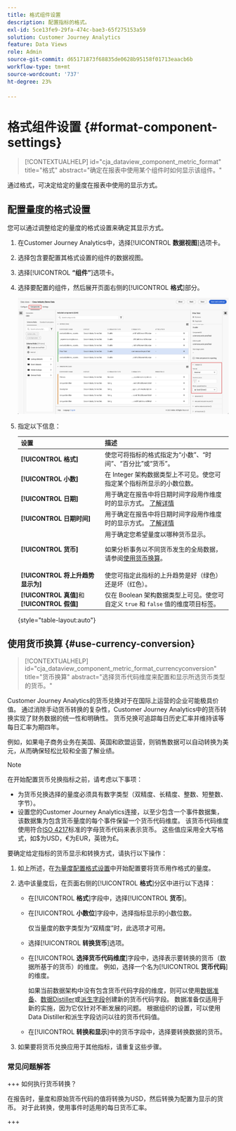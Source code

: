 ```yaml
---
title: 格式组件设置
description: 配置指标的格式。
exl-id: 5ce13fe9-29fa-474c-bae3-65f275153a59
solution: Customer Journey Analytics
feature: Data Views
role: Admin
source-git-commit: d65171873f68835de0628b95158f01713eaacb6b
workflow-type: tm+mt
source-wordcount: '737'
ht-degree: 23%

---
```


# 格式组件设置 {#format-component-settings}

<!-- markdownlint-disable MD034 -->

>[!CONTEXTUALHELP]
>id="cja_dataview_component_metric_format"
>title="格式"
>abstract="确定在报表中使用某个组件时如何显示该组件。"

<!-- markdownlint-enable MD034 -->


通过格式，可决定给定的量度在报表中使用的显示方式。

## 配置量度的格式设置

您可以通过调整给定的量度的格式设置来确定其显示方式。

1. 在Customer Journey Analytics中，选择&#x200B;[!UICONTROL **数据视图**]&#x200B;选项卡。

1. 选择包含要配置其格式设置的组件的数据视图。

1. 选择&#x200B;[!UICONTROL **“组件”**]&#x200B;选项卡。

1. 选择要配置的组件，然后展开页面右侧的&#x200B;[!UICONTROL **格式**]&#x200B;部分。

   ![格式设置](../assets/format-settings.png)

1. 指定以下信息：

   | 设置 | 描述 |
   | --- | --- |
   | **[!UICONTROL 格式]** | 使您可将指标的格式指定为“小数”、“时间”、“百分比”或“货币”。 |
   | **[!UICONTROL 小数]** | 在 Integer 架构数据类型上不可见。使您可指定某个指标所显示的小数位数。 |
   | **[!UICONTROL 日期]** | 用于确定在报告中将日期时间字段用作维度时的显示方式。 [了解详情](../../use-cases/data-views/data-views-usecases.md#date-and-date-time-use-cases) |
   | **[!UICONTROL 日期时间]** | 用于确定在报告中将日期时间字段用作维度时的显示方式。 [了解详情](../../use-cases/data-views/data-views-usecases.md#date-and-date-time-use-cases) |
   | **[!UICONTROL 货币]** | 用于确定您希望量度以哪种货币显示。 <p>如果分析事务以不同货币发生的全局数据，请参阅[使用货币换算](#use-currency-conversion)。</p> |
   | **[!UICONTROL 将上升趋势显示为]** | 使您可指定此指标的上升趋势是好（绿色）还是坏（红色）。 |
   | **[!UICONTROL 真值]**&#x200B;和&#x200B;**[!UICONTROL 假值]** | 仅在 Boolean 架构数据类型上可见。使您可自定义 `true` 和 `false` 值的维度项目标签。 |

   {style="table-layout:auto"}

## 使用货币换算 {#use-currency-conversion}

<!-- markdownlint-disable MD034 -->

>[!CONTEXTUALHELP]
>id="cja_dataview_component_metric_format_currencyconversion"
>title="货币换算"
>abstract="选择货币代码维度来配置和显示所选货币类型的货币。"

<!-- markdownlint-enable MD034 -->

Customer Journey Analytics的货币兑换对于在国际上运营的企业可能极具价值。 通过消除手动货币转换的复杂性，Customer Journey Analytics中的货币转换实现了财务数据的统一性和明确性。 货币兑换可追踪每日历史汇率并维持该等每日汇率为期四年。

例如，如果电子商务业务在美国、英国和欧盟运营，则销售数据可以自动转换为美元，从而确保轻松比较和全面了解业绩。

>[!NOTE]
>
>在开始配置货币兑换指标之前，请考虑以下事项：
>
>* 为货币兑换选择的量度必须具有数字类型（双精度、长精度、整数、短整数、字节）。
>* 设置您的Customer Journey Analytics连接，以至少包含一个事件数据集，该数据集为包含货币量度的每个事件保留一个货币代码维度。 该货币代码维度使用符合[ISO 4217](https://www.iso.org/iso-4217-currency-codes.html)标准的字母货币代码来表示货币。 这些值应采用全大写格式，如$为USD，€为EUR，英镑为£。

要确定给定指标的货币显示和转换方式，请执行以下操作：

1. 如上所述，在[为量度配置格式设置](#configure-format-settings-for-a-metric)中开始配置要将货币用作格式的量度。

1. 选中该量度后，在页面右侧的&#x200B;[!UICONTROL **格式**]&#x200B;分区中进行以下选择：

   * 在&#x200B;[!UICONTROL **格式**]&#x200B;字段中，选择&#x200B;[!UICONTROL **货币**]。

   * 在&#x200B;[!UICONTROL **小数位**]&#x200B;字段中，选择指标显示的小数位数。

     仅当量度的数字类型为“双精度”时，此选项才可用。

   * 选择&#x200B;[!UICONTROL **转换货币**]&#x200B;选项。

   * 在&#x200B;[!UICONTROL **选择货币代码维度**]&#x200B;字段中，选择表示要转换的货币（数据所基于的货币）的维度。 例如，选择一个名为&#x200B;[!UICONTROL **货币代码**]&#x200B;的维度。

     如果当前数据架构中没有包含货币代码字段的维度，则可以使用[数据准备](https://experienceleague.adobe.com/docs/experience-platform/data-prep/home.html?lang=zh-Hans)、[数据Distiller](https://experienceleague.adobe.com/docs/experience-platform/query/data-distiller/overview.html)或[派生字段](/help/data-views/derived-fields/derived-fields.md)创建新的货币代码字段。 数据准备仅适用于新的实施，因为它仅针对不断发展的问题。 根据组织的设置，可以使用Data Distiller和派生字段访问以往的货币代码值。

   * 在&#x200B;[!UICONTROL **转换和显示**]&#x200B;中的货币字段中，选择要转换数据的货币。

1. 如果要将货币兑换应用于其他指标，请重复这些步骤。



### 常见问题解答

+++ 如何执行货币转换？

在报告时，量度和原始货币代码的值将转换为USD，然后转换为配置为显示的货币。 对于此转换，使用事件时适用的每日货币汇率。

+++


